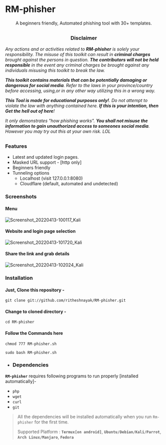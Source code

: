 # RM-phisher

<p align="center">A beginners friendly, Automated phishing tool with 30+ templates.</p>

##

<h3><p align="center">Disclaimer</p></h3>

<i>Any actions and or activities related to <b>RM-phisher</b> is solely your responsibility. The misuse of this toolkit can result in <b>criminal charges</b> brought against the persons in question. <b>The contributors will not be held responsible</b> in the event any criminal charges be brought against any individuals misusing this toolkit to break the law.

<b>This toolkit contains materials that can be potentially damaging or dangerous for social media</b>. Refer to the laws in your province/country before accessing, using,or in any other way utilizing this in a wrong way.

<b>This Tool is made for educational purposes only!</b>. Do not attempt to violate the law with anything contained here. <b>If this is your intention, then Get the hell out of here</b>!

It only demonstrates "how phishing works". <b>You shall not misuse the information to gain unauthorized access to someones social media</b>. However you may try out this at your own risk. LOL</i>

##



### Features

- Latest and updated login pages.
- Masked URL support - [http only] 
- Beginners friendly
- Tunneling options
  - Localhost (visit 127.0.0.1:8080)
  - Cloudflare (default, automated and undetected)

### Screenshots 
#### Menu
![Screenshot_20220413-100117_Kali](https://i.imgur.com/p2pi0yk.jpg?1)
#### Website and login page selection
![Screenshot_20220413-101720_Kali](https://i.imgur.com/rnbpnY7.jpg?1)
#### Share the link and grab details
![Screenshot_20220413-102024_Kali](https://i.imgur.com/NFGsvn3.jpg)



### Installation

#### Just, Clone this repository -
```
git clone git://github.com/ritheshnayak/RM-phisher.git
```

#### Change to cloned directory -
```
cd RM-phisher
```

#### Follow the Commands here
```
chmod 777 RM-phisher.sh
```
```
sudo bash RM-phisher.sh
```
- ### Dependencies

**`RM-phisher`** requires following programs to run properly [installed automatically]- 
- `php`
- `wget`
- `curl`
- `git`

>
> All the dependencies will be installed automatically when you run `Rm-phisher` for the first time.
>
> Supported Platform : **`Termux[on android]`**, **`Ubuntu/Debian/Kali/Parrot`**, **`Arch Linux/Manjaro`**, **`Fedora`**
>
